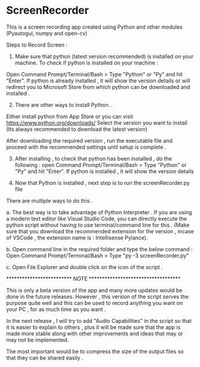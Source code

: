 # ScreenRecorder

This is a screen recording app created using Python and other modules (Pyautogui, numpy and open-cv)

Steps to Record Screen :

1. Make sure that python (latest version recommended) is installed on your machine.
To check if python is installed on your machine :

Open Command Prompt/Terminal/Bash > Type "Python" or "Py" and hit "Enter".
If python is already installed , it will show the version details or will redirect you to Microsoft  Store from which python can be downloaded and installed .

2. There are other ways to install Python .

Either install python from App Store or you can visit https://www.python.org/downloads/
Select the version you want to install (Its always recommended to download the latest version)

After downloading the required version , run the executable file and proceed with the recommended settings until setup is complete .

3. After installing , to check that python has been installed , do the following : 
open Command Prompt/Terminal/Bash > Type "Python" or "Py" and hit "Enter".
If python is  installed , it will show the version details

4. Now that Python is installed , next step is to run the screenRecorder.py file 


There are multiple ways to do this .

a. The best way is to take advantage of Python Interpreter .
If you are using a modern text editor like Visual Studio Code, you can directly execute the python script without having to use terminal/command line for this . (Make sure that you download the recommended extension for the version , incase of VSCode , the extension name is : Intellisense Pylance).

b. Open command line in the required folder and type the below command :
Open Command Prompt/Terminal/Bash > Type "py -3 screenRecorder.py"

c. Open File Explorer and double click on the icon of the script .


************************* NOTE ***********************************

This is only a beta version of the app and many more updates would be done in the future releases.
However , this version of the script serves the purpose quite well and this can be used to record anything you want on your PC , for as much time as you want .

In the next release , I will try to add "Audio Capabilities" in the script so that it is easier to explain to others , plus it will be made sure that the app is made more stable along with other improvements and ideas that may or may not be implemented.

The most important would be to compress the size of the output files so that they can be shared easily .


